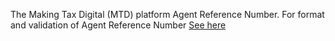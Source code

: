 The Making Tax Digital (MTD) platform Agent Reference Number. For format and validation of Agent Reference Number [See here](https://github.com/hmrc/agent-mtd-identifiers/blob/main/src/main/scala/uk/gov/hmrc/agentmtdidentifiers/model/Arn.scala)
